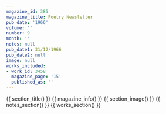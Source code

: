```yaml
---
magazine_id: 385
magazine_title: Poetry Newsletter
pub_date: '1966'
volume: ''
number: 9
month: ''
notes: null
pub_date1: 31/12/1966
pub_date2: null
image: null
works_included:
- work_id: 3458
  magazine_page: '15'
  published_as: ''
---
```


{{ section_title() }}
{{ magazine_info() }}
{{ section_image() }}
{{ notes_section() }}
{{ works_section() }}
